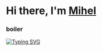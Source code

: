 # Hi there, I'm [Mihel](https://github.com/blackcater/blackcater/raw/main/images/Hi.gif) 
### boiler
[![Typing SVG](https://readme-typing-svg.herokuapp.com?color=%2336BCF7&lines=Boiler+SonyVegas)](https://git.io/typing-svg)
